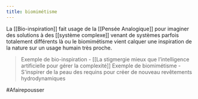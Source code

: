 ```yaml
---
title: biomimétisme
---
```


La [[Bio-inspiration]] fait usage de la [[Pensée Analogique]] pour imaginer des solutions à des [[système complexe]] venant de systèmes parfois totalement différents là ou le biomimétisme vient calquer une inspiration de la nature sur un usage humain très proche.

> Exemple de bio-inspiration - [[La stigmergie mieux que l’intelligence artificielle pour gérer la complexité]]
>  Exemple de biomimétisme - S'inspirer de la peau des requins pour créer de nouveau revêtements hydrodynamiques

#Afairepousser
